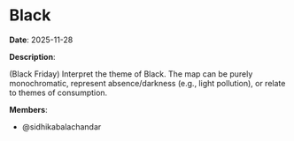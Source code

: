# Black

**Date**: 2025-11-28

**Description**:

(Black Friday) Interpret the theme of Black. The map can be purely monochromatic, represent absence/darkness (e.g., light pollution), or relate to themes of consumption.

**Members**:
- @sidhikabalachandar
